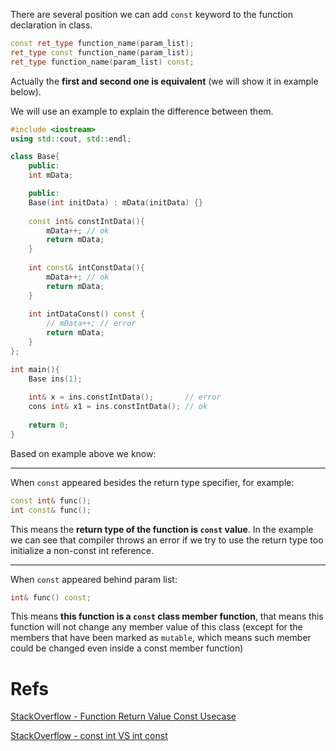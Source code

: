 There are several position we can add `const` keyword to the function declaration in class.

```cpp
const ret_type function_name(param_list);
ret_type const function_name(param_list);
ret_type function_name(param_list) const;
```

Actually the **first and second one is equivalent** (we will show it in example below).

We will use an example to explain the difference between them.

```cpp
#include <iostream>
using std::cout, std::endl;

class Base{
    public:
    int mData;

    public:
    Base(int initData) : mData(initData) {}
    
    const int& constIntData(){
        mData++; // ok
        return mData;
    }
    
    int const& intConstData(){
        mData++; // ok
        return mData;
    }
    
    int intDataConst() const {
        // mData++; // error
        return mData;
    }
};

int main(){
    Base ins(1);
    
    int& x = ins.constIntData();       // error
    cons int& x1 = ins.constIntData(); // ok
    
    return 0;
}
```

Based on example above we know:

-----

When `const` appeared besides the return type specifier, for example:

```cpp
const int& func();
int const& func();
```

This means the **return type of the function is `const` value**. In the example we can see that compiler throws an error if we try to use the return type too initialize a non-const int reference.

-----

When `const` appeared behind param list:

```cpp
int& func() const;
```

This means **this function is a `const` class member function**, that means this function will not change any member value of this class (except for the members that have been marked as `mutable`, which means such member could be changed even inside a const member function)

# Refs

[StackOverflow - Function Return Value Const Usecase](https://stackoverflow.com/questions/6299967/what-are-the-use-cases-for-having-a-function-return-by-const-value-for-non-built)

[StackOverflow - const int VS int const](https://stackoverflow.com/questions/3247285/const-int-int-const)